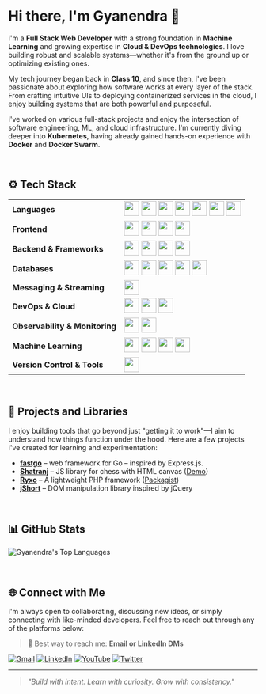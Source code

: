 # Hi there, I'm Gyanendra 👋

I'm a **Full Stack Web Developer** with a strong foundation in **Machine Learning** and growing expertise in **Cloud & DevOps technologies**. I love building robust and scalable systems—whether it's from the ground up or optimizing existing ones.

My tech journey began back in **Class 10**, and since then, I've been passionate about exploring how software works at every layer of the stack. From crafting intuitive UIs to deploying containerized services in the cloud, I enjoy building systems that are both powerful and purposeful.

I've worked on various full-stack projects and enjoy the intersection of software engineering, ML, and cloud infrastructure. I'm currently diving deeper into **Kubernetes**, having already gained hands-on experience with **Docker** and **Docker Swarm**.

<br>

## ⚙️ Tech Stack

<table>
  <tr>
    <td><b>Languages</b></td>
    <td>
      <img src="https://cdn.jsdelivr.net/gh/devicons/devicon/icons/c/c-original.svg" height="30" />
      <img src="https://cdn.jsdelivr.net/gh/devicons/devicon/icons/cplusplus/cplusplus-original.svg" height="30" />
      <img src="https://cdn.jsdelivr.net/gh/devicons/devicon/icons/java/java-original.svg" height="30" />
      <img src="https://cdn.jsdelivr.net/gh/devicons/devicon/icons/python/python-original.svg" height="30" />
      <img src="https://cdn.jsdelivr.net/gh/devicons/devicon/icons/go/go-original.svg" height="30" />
      <img src="https://cdn.jsdelivr.net/gh/devicons/devicon/icons/javascript/javascript-original.svg" height="30" />
      <img src="https://cdn.jsdelivr.net/gh/devicons/devicon/icons/typescript/typescript-original.svg" height="30" />
    </td>
  </tr>
  <tr>
    <td><b>Frontend</b></td>
    <td>
      <img src="https://cdn.jsdelivr.net/gh/devicons/devicon/icons/html5/html5-original.svg" height="30" />
      <img src="https://cdn.jsdelivr.net/gh/devicons/devicon/icons/css3/css3-original.svg" height="30" />
      <img src="https://cdn.jsdelivr.net/gh/devicons/devicon/icons/tailwindcss/tailwindcss-original.svg" height="30" />
      <img src="https://cdn.jsdelivr.net/gh/devicons/devicon/icons/react/react-original.svg" height="30" />
    </td>
  </tr>
  <tr>
    <td><b>Backend & Frameworks</b></td>
    <td>
      <img src="https://cdn.jsdelivr.net/gh/devicons/devicon/icons/nodejs/nodejs-original.svg" height="30" />
      <img src="https://cdn.jsdelivr.net/gh/devicons/devicon/icons/express/express-original.svg" height="30" />
      <img src="https://cdn.jsdelivr.net/gh/devicons/devicon/icons/php/php-original.svg" height="30" />
      <img src="https://cdn.jsdelivr.net/gh/devicons/devicon/icons/django/django-plain.svg" height="30" />
    </td>
  </tr>
  <tr>
    <td><b>Databases</b></td>
    <td>
      <img src="https://cdn.jsdelivr.net/gh/devicons/devicon/icons/mysql/mysql-original.svg" height="30" />
      <img src="https://cdn.jsdelivr.net/gh/devicons/devicon/icons/postgresql/postgresql-original.svg" height="30" />
      <img src="https://cdn.jsdelivr.net/gh/devicons/devicon/icons/mongodb/mongodb-original.svg" height="30" />
      <img src="https://cdn.jsdelivr.net/gh/devicons/devicon/icons/redis/redis-original.svg" height="30" />
      <img src="https://cdn.jsdelivr.net/gh/devicons/devicon/icons/elasticsearch/elasticsearch-original.svg" height="30" />
    </td>
  </tr>
  <tr>
    <td><b>Messaging & Streaming</b></td>
    <td>
      <img src="https://cdn.jsdelivr.net/gh/devicons/devicon/icons/apachekafka/apachekafka-original.svg" height="30" />
    </td>
  </tr>
  <tr>
    <td><b>DevOps & Cloud</b></td>
    <td>
      <img src="https://cdn.jsdelivr.net/gh/devicons/devicon/icons/docker/docker-original.svg" height="30" />
      <img src="https://cdn.jsdelivr.net/gh/devicons/devicon/icons/kubernetes/kubernetes-plain.svg" height="30" />
<!--       <img src="https://cdn.jsdelivr.net/gh/devicons/devicon/icons/googlecloud/googlecloud-original.svg" height="30" /> -->
      <img src="https://cdn.jsdelivr.net/gh/devicons/devicon/icons/linux/linux-original.svg" height="30" />
    </td>
  </tr>
  <tr>
    <td><b>Observability & Monitoring</b></td>
    <td>
      <img src="https://www.vectorlogo.zone/logos/elasticco_kibana/elasticco_kibana-icon.svg" height="30" />
      <img src="https://www.vectorlogo.zone/logos/elasticco_filebeat/elasticco_filebeat-icon.svg" height="30" />
    </td>
  </tr>
  <tr>
    <td><b>Machine Learning</b></td>
    <td>
      <img src="https://cdn.jsdelivr.net/gh/devicons/devicon/icons/python/python-original.svg" height="30" />
      <img src="https://cdn.jsdelivr.net/gh/devicons/devicon/icons/numpy/numpy-original.svg" height="30" />
      <img src="https://cdn.jsdelivr.net/gh/devicons/devicon/icons/pandas/pandas-original.svg" height="30" />
<!--       <img src="https://cdn.jsdelivr.net/gh/devicons/devicon/icons/tensorflow/tensorflow-original.svg" height="30" /> -->
      <img src="https://cdn.jsdelivr.net/gh/devicons/devicon/icons/scikit-learn/scikit-learn-original.svg" height="30" />
    </td>
  </tr>
  <tr>
    <td><b>Version Control & Tools</b></td>
    <td>
      <img src="https://cdn.jsdelivr.net/gh/devicons/devicon/icons/git/git-original.svg" height="30" />
<!--       <img src="https://cdn.jsdelivr.net/gh/devicons/devicon/icons/flutter/flutter-original.svg" height="30" /> -->
    </td>
  </tr>
</table>


<br>

## 🧠 Projects and Libraries

I enjoy building tools that go beyond just "getting it to work"—I aim to understand how things function under the hood. Here are a few projects I've created for learning and experimentation:

- [**fastgo**](https://github.com/gyanendra-baghel/fastgo) – web framework for Go – inspired by Express.js.
- [**Shatranj**](https://github.com/gyanendra-baghel/shatranj) – JS library for chess with HTML canvas ([Demo](https://shatranj-demo.vercel.app/))
- [**Ryxo**](https://github.com/gyanendra-baghel/ryxo) – A lightweight PHP framework ([Packagist](https://packagist.org/packages/ryxo/ryxo))
- [**jShort**](https://github.com/gyanendra-baghel/jShort) – DOM manipulation library inspired by jQuery

<br>

## 📊 GitHub Stats

![Gyanendra's Top Languages](https://github-readme-stats.vercel.app/api/top-langs?username=gyanendra-baghel&show_icons=true&layout=compact&theme=transparent)

<br>

## 🌐 Connect with Me

I'm always open to collaborating, discussing new ideas, or simply connecting with like-minded developers. Feel free to reach out through any of the platforms below:
> 💬 Best way to reach me: **Email or LinkedIn DMs**

[![Gmail](https://img.shields.io/static/v1?message=Email&logo=gmail&label=&color=D14836&logoColor=white&style=for-the-badge)](mailto:gyanendrabaghel633@gmail.com)
[![LinkedIn](https://img.shields.io/static/v1?message=LinkedIn&logo=linkedin&label=&color=0077B5&logoColor=white&style=for-the-badge)](https://www.linkedin.com/in/gyanendra-baghel)
[![YouTube](https://img.shields.io/static/v1?message=YouTube&logo=youtube&label=&color=FF0000&logoColor=white&style=for-the-badge)](https://www.youtube.com/@LearningWithGyan)
[![Twitter](https://img.shields.io/static/v1?message=Twitter&logo=twitter&label=&color=1DA1F2&logoColor=white&style=for-the-badge)](https://twitter.com/Gyan_Singh01)


---

> *"Build with intent. Learn with curiosity. Grow with consistency."*
